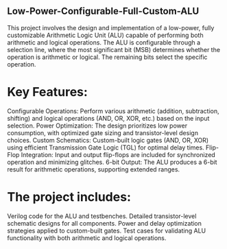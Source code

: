 ## Low-Power-Configurable-Full-Custom-ALU
This project involves the design and implementation of a low-power, fully customizable Arithmetic Logic Unit (ALU) capable of performing both arithmetic and logical operations. The ALU is configurable through a selection line, where the most significant bit (MSB) determines whether the operation is arithmetic or logical. The remaining bits select the specific operation.

# Key Features:
Configurable Operations: Perform various arithmetic (addition, subtraction, shifting) and logical operations (AND, OR, XOR, etc.) based on the input selection.
Power Optimization: The design prioritizes low power consumption, with optimized gate sizing and transistor-level design choices.
Custom Schematics: Custom-built logic gates (AND, OR, XOR) using efficient Transmission Gate Logic (TGL) for optimal delay times.
Flip-Flop Integration: Input and output flip-flops are included for synchronized operation and minimizing glitches.
6-bit Output: The ALU produces a 6-bit result for arithmetic operations, supporting extended ranges.

# The project includes:

Verilog code for the ALU and testbenches.
Detailed transistor-level schematic designs for all components.
Power and delay optimization strategies applied to custom-built gates.
Test cases for validating ALU functionality with both arithmetic and logical operations.
